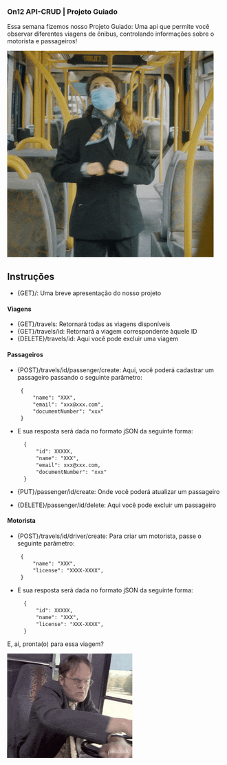 ### On12 API-CRUD | Projeto Guiado

Essa semana fizemos nosso Projeto Guiado: Uma api que permite você observar diferentes viagens de ônibus, controlando informações sobre o motorista e passageiros!

![gif "a bus"](img/giphy000.gif)

## Instruções

- {GET}/: Uma breve apresentação do nosso projeto

#### Viagens

- {GET}/travels: Retornará todas as viagens disponíveis
- {GET}/travels/id: Retornará a viagem correspondente àquele ID
- {DELETE}/travels/id: Aqui você pode excluir uma viagem

#### Passageiros

- {POST}/travels/id/passenger/create: Aqui, você poderá cadastrar um passageiro passando o seguinte parâmetro:

       {
           "name": "XXX",
           "email": "xxx@xxx.com",
           "documentNumber": "xxx"
       }

- E sua resposta será dada no formato jSON da seguinte forma:

        {
            "id": XXXXX,
            "name": "XXX",
            "email": xxx@xxx.com,
            "documentNumber": "xxx"
        }


- {PUT}/passenger/id/create: Onde você poderá atualizar um passageiro

- {DELETE}/passenger/id/delete: Aqui você pode excluir um passageiro

#### Motorista

- {POST}/travels/id/driver/create: Para criar um motorista, passe o seguinte parâmetro:

       {
           "name": "XXX",
           "license": "XXXX-XXXX",
       }

- E sua resposta será dada no formato jSON da seguinte forma:

        {
            "id": XXXXX,
            "name": "XXX",
            "license": "XXX-XXXX",
        }


E, aí, pronta(o) para essa viagem?

![gif "Dwight driving a bus"](img/giphy-downsized.gif)
